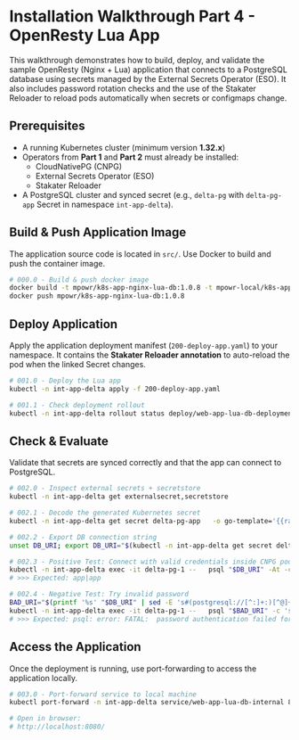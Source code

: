 # Installation Walkthrough Part 4 - OpenResty Lua App

This walkthrough demonstrates how to build, deploy, and validate the sample OpenResty (Nginx + Lua) application
that connects to a PostgreSQL database using secrets managed by the External Secrets Operator (ESO).
It also includes password rotation checks and the use of the Stakater Reloader to reload pods automatically
when secrets or configmaps change.

## Prerequisites

- A running Kubernetes cluster (minimum version **1.32.x**)
- Operators from **Part 1** and **Part 2** must already be installed:
    - CloudNativePG (CNPG)
    - External Secrets Operator (ESO)
    - Stakater Reloader
- A PostgreSQL cluster and synced secret (e.g., `delta-pg` with `delta-pg-app` Secret in namespace `int-app-delta`).

## Build & Push Application Image

The application source code is located in `src/`. Use Docker to build and push the container image.

```bash
# 000.0 - Build & push docker image
docker build -t mpowr/k8s-app-nginx-lua-db:1.0.8 -t mpowr-local/k8s-app-nginx-lua-db:1.0.8 src/
docker push mpowr/k8s-app-nginx-lua-db:1.0.8
```

## Deploy Application

Apply the application deployment manifest (`200-deploy-app.yaml`) to your namespace.
It contains the **Stakater Reloader annotation** to auto-reload the pod when the linked Secret changes.

```bash
# 001.0 - Deploy the Lua app
kubectl -n int-app-delta apply -f 200-deploy-app.yaml

# 001.1 - Check deployment rollout
kubectl -n int-app-delta rollout status deploy/web-app-lua-db-deployment
```

## Check & Evaluate

Validate that secrets are synced correctly and that the app can connect to PostgreSQL.

```bash
# 002.0 - Inspect external secrets + secretstore
kubectl -n int-app-delta get externalsecret,secretstore

# 002.1 - Decode the generated Kubernetes secret
kubectl -n int-app-delta get secret delta-pg-app   -o go-template='{{range $k,$v := .data}}{{printf "%s: %s\n" $k ($v | base64decode)}}{{end}}'

# 002.2 - Export DB connection string
unset DB_URI; export DB_URI="$(kubectl -n int-app-delta get secret delta-pg-app   -o jsonpath='{.data.uri}' | base64 -d)"; echo "$DB_URI"

# 002.3 - Positive Test: Connect with valid credentials inside CNPG pod
kubectl -n int-app-delta exec -it delta-pg-1 --   psql "$DB_URI" -At -c 'select current_user,current_database();'
# >>> Expected: app|app

# 002.4 - Negative Test: Try invalid password
BAD_URI="$(printf '%s' "$DB_URI" | sed -E 's#(postgresql://[^:]+:)[^@]+#\1WRONG#')"; echo "$BAD_URI"
kubectl -n int-app-delta exec -it delta-pg-1 --   psql "$BAD_URI" -c 'select 1;'
# >>> Expected: psql: error: FATAL:  password authentication failed for user "app"
```

## Access the Application

Once the deployment is running, use port-forwarding to access the application locally.

```bash
# 003.0 - Port-forward service to local machine
kubectl port-forward -n int-app-delta service/web-app-lua-db-internal 8080:80

# Open in browser:
# http://localhost:8080/
```
